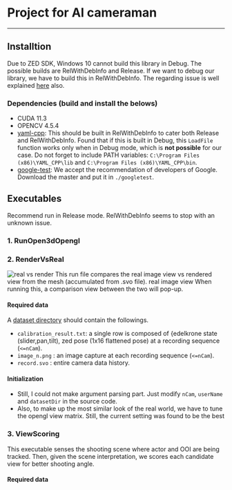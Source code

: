 # Project for AI cameraman 
___

## Installtion 
Due to ZED SDK, Windows 10 cannot build this library in Debug. The possible builds are RelWithDebInfo and Release. 
If we want to debug our library, we have to build this in RelWithDebInfo. The regarding issue is well explained [here](https://github.com/google/googletest/tree/main/googletest#incorporating-into-an-existing-cmake-project) also.

### Dependencies (build and install the belows)
* CUDA 11.3 
* OPENCV 4.5.4
* [yaml-cpp](https://github.com/jbeder/yaml-cpp): This should be built in RelWithDebInfo to cater both Release and RelWithDebInfo. 
Found that if this is built in Debug, this `LoadFile` function works only when in Debug mode, which is **not possible** for our case.
Do not forget to include PATH variables: `C:\Program Files (x86)\YAML_CPP\lib` and `C:\Program Files (x86)\YAML_CPP\bin`.
* [google-test](https://github.com/google/googletest/): We accept the recommendation of developers of Google. Download the master and put it in `./googletest`.  

## Executables 
Recommend run in Release mode. RelWithDebInfo seems to stop with an unknown issue. 

### 1. RunOpen3dOpengl


### 2. RenderVsReal
![real vs render](https://user-images.githubusercontent.com/30062474/152312829-703b4903-834a-498f-9647-f2d32c0bd05c.PNG)
This run file compares the real image view vs rendered view from the mesh (accumulated from .svo file). 
real image view 
When running this, a comparison view between the two will pop-up.  

####  Required data 
A [dataset directory](https://mysnu-my.sharepoint.com/:f:/g/personal/a4tiv_seoul_ac_kr/Eil7djHq3ENAg4bxq2YPqhEBKL2pLj95TX-B_mn1ksiXQw?e=aDF5yL) should contain the followings.
* `calibration_result.txt`: a single row is composed of {edelkrone state (slider,pan,tilt), zed pose (1x16 flattened pose) at a recording sequence (`<=nCam`). 
* `image_n.png` : an image capture at each recording sequence (`<=nCam`). 
* `record.svo` : entire camera data history. 

#### Initialization
* Still, I could not make argument parsing part. Just modify `nCam`, `userName` and `datasetDir` in the source code. 
* Also, to make up the most similar look of the real world, we have to tune the opengl view matrix. Still, the current setting was found to be the best 


### 3. ViewScoring  
This executable senses the shooting scene where actor and OOI are being tracked. Then, given the scene interpretation, 
we scores each candidate view for better shooting angle.

#### Required data  
